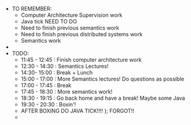 - TO REMEMBER:                   
    - Computer Architecture Supervision work
    - Java tick NEED TO DO
    - Need to finish previous semantics work
    - Need to finish previous distributed systems work
    - Semantics work
- 
- TODO:
    - 11:45 - 12:45 : Finish computer architecture work
    - 12:30 - 14:30 : Semantics Lectures!
    - 14:30- 15:00 : Break + Lunch
    - 15:00 - 17:00 : More Semantics lectures! Do questions as possible
    - 17:00 - 17:45 : Break
    - 17:45 - 18:30 : More semantics work!
    - 18:30 - 19:15 : Go back home and have a break!  Maybe some Java
    - 19:30 - 20:30 : Boxin'!
    - AFTER BOXING DO JAVA TICK!!!! ); FORGOT!!
    - 
